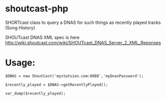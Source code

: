 shoutcast-php
=============

  SHORTcast class to query a DNAS for such things as recently played tracks (Song History) 

  SHOUTcast DNAS XML spec is here http://wiki.shoutcast.com/wiki/SHOUTcast_DNAS_Server_2_XML_Reponses
  
  
  
Usage:
======

    $DNAS = new ShoutCast('mystatsion.com:8888','myDnasPassword');
    
    $recently_played = $DNAS->getRecentlyPlayed();
    
    var_dump($recently_played);